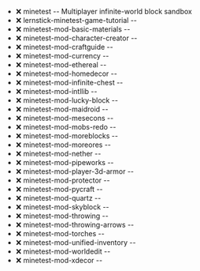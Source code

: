 - :x:  minetest  --	Multiplayer infinite-world block sandbox
- :x:  lernstick-minetest-game-tutorial  --	
- :x:  minetest-mod-basic-materials  --	
- :x:  minetest-mod-character-creator  --	
- :x:  minetest-mod-craftguide  --	
- :x:  minetest-mod-currency  --	
- :x:  minetest-mod-ethereal  --	
- :x:  minetest-mod-homedecor  --	
- :x:  minetest-mod-infinite-chest  --	
- :x:  minetest-mod-intllib  --	
- :x:  minetest-mod-lucky-block  --	
- :x:  minetest-mod-maidroid  --	
- :x:  minetest-mod-mesecons  --	
- :x:  minetest-mod-mobs-redo  --	
- :x:  minetest-mod-moreblocks  --	
- :x:  minetest-mod-moreores  --	
- :x:  minetest-mod-nether  --	
- :x:  minetest-mod-pipeworks  --	
- :x:  minetest-mod-player-3d-armor  --	
- :x:  minetest-mod-protector  --	
- :x:  minetest-mod-pycraft  --	
- :x:  minetest-mod-quartz  --	
- :x:  minetest-mod-skyblock  --	
- :x:  minetest-mod-throwing  --	
- :x:  minetest-mod-throwing-arrows  --	
- :x:  minetest-mod-torches  --	
- :x:  minetest-mod-unified-inventory  --	
- :x:  minetest-mod-worldedit  --	
- :x:  minetest-mod-xdecor  --	
